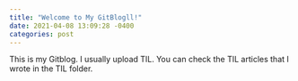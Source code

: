 ```yaml
---
title: "Welcome to My GitBlogll!"
date: 2021-04-08 13:09:28 -0400
categories: post
---
```

This is my Gitblog.
I usually upload TIL.
You can check the TIL articles that I wrote in the TIL folder.


